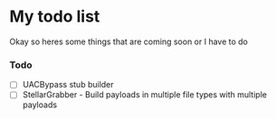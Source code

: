 # My todo list

Okay so heres some things that are coming soon or I have to do

### Todo

- [ ] UACBypass stub builder
- [ ] StellarGrabber - Build payloads in multiple file types with multiple payloads

<!-- ### In Progress


### Done ✓

- [x] Create my first TODO.md   -->
